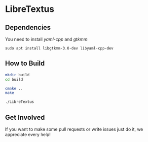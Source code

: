 # LibreTextus

## Dependencies

You need to install *yaml-cpp* and *gtkmm*

```
sudo apt install libgtkmm-3.0-dev libyaml-cpp-dev
```

## How to Build

```bash
mkdir build
cd build

cmake ..
make

./LibreTextus
```

## Get Involved
If you want to make some pull requests or write issues just do it, we appreciate every help!

